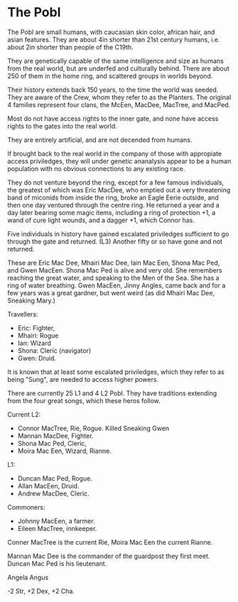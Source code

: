 The Pobl
========

The Pobl are small humans, with caucasian skin color, african hair, and asian features.
They are about 4in shorter than 21st century humans, i.e. about 2in shorter than people of the C19th.

They are genetically capable of the same intelligence and
size as humans from the real world, but are underfed and culturally behind. 
There are about 250 of them in the home ring, and scattered groups in worlds beyond.

Their history extends back 150 years, to the time the world was seeded. They are aware of the Crew, whom they
refer to as the Planters. The original 4 families represent four clans, the McEen, MacDee, MacTree, and MacPed.

Most do not have access rights to the inner gate, and none have access rights to the gates into the real world.

They are entirely artificial, and are not decended from humans.

If brought back to the real world in the company of those with appropiate access priviledges, 
they will under genetic ananalysis appear to be a human population with no obvious connections to any existing race.

They do not venture beyond the ring, except for a few famous individuals, the greatest of which was Eric MacDee,
who emptied out a very threatening band of miconids from inside the ring, broke an Eagle Eerie outside,
and then one day ventured through the centre ring. He returned a year and a day later bearing some magic items, including
a ring of protection +1, a wand of cure light wounds, and a dagger +1, which Connor has.

Five individuals in history have gained escalated priviledges sufficient to go through the gate and returned. (L3)
Another fifty or so have gone and not returned.

These are Eric Mac Dee, Mhairi Mac Dee, Iain Mac Een, Shona Mac Ped, and Gwen MacEen. Shona Mac Ped is alive and very old. She remembers
reaching the great water, and speaking to the Men of the Sea. She has a ring of water breathing. Gwen MacEen, 
Jinny Angles, came back and for a few years was a great gardner, but went weird (as did Mhairi Mac Dee, Sneaking Mary.)

Travellers:

* Eric: Fighter, 
* Mhairi: Rogue
* Ian: Wizard
* Shona: Cleric (navigator)
* Gwen: Druid.

It is known that at least some escalated priviledges, which they refer to as being "Sung", 
are needed to access higher powers.

There are currently 25 L1 and 4 L2 Pobl. They have traditions extending from the four great songs, which these heros
follow. 

Current L2:

* Connor MacTree, Rie, Rogue. Killed Sneaking Gwen
* Mannan MacDee, Fighter.
* Shona Mac Ped, Cleric, 
* Moira Mac Een, Wizard, Rianne.

L1:

* Duncan Mac Ped, Rogue.
* Allan MacEen, Druid.
* Andrew MacDee, Cleric.

Commoners:

* Johnny MacEen, a farmer.
* Eileen MacTree, innkeeper.

Conner MacTree is the current Rie, Moira Mac Een the current Rianne.

Mannan Mac Dee is the commander of the guardpost they first meet.
Duncan Mac Ped is his lieutenant.

Angela
Angus


-2 Str, +2 Dex, +2 Cha.
